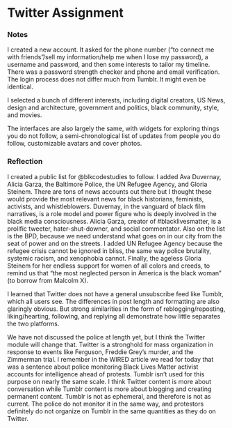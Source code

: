 # Twitter Assignment

### Notes
I created a new account. It asked for the phone number (“to connect me with friends”/sell my information/help me when I lose my password), a username and password, and then some interests to tailor my timeline. There was a password strength checker and phone and email verification. The login process does not differ much from Tumblr. It might even be identical.

I selected a bunch of different interests, including digital creators, US News, design and architecture, government and politics, black community, style, and movies.

The interfaces are also largely the same, with widgets for exploring things you do not follow, a semi-chronological list of updates from people you do follow, customizable avatars and cover photos. 

### Reflection

I created a public list for @blkcodestudies to follow. I added Ava Duvernay, Alicia Garza, the Baltimore Police, the UN Refugee Agency, and Gloria Steinem. There are tons of news accounts out there but I thought these would provide the most relevant news for black historians, feminists, activists, and whistleblowers. Duvernay, in the vanguard of black film narratives, is a role model and power figure who is deeply involved in the black media consciousness. Alicia Garza, creator of #blacklivesmatter, is a prolific tweeter, hater-shut-downer, and social commentator. Also on the list is the BPD, because we need understand what goes on in our city from the seat of power and on the streets. I added UN Refugee Agency because the refugee crisis cannot be ignored in bliss, the same way police brutality, systemic racism, and xenophobia cannot. Finally, the ageless Gloria Steinem for her endless support for women of all colors and creeds, to remind us that “the most neglected person in America is the black woman” (to borrow from Malcolm X).

I learned that Twitter does not have a general unsubscribe feed like Tumblr, which all users see. The differences in post length and formatting are also glaringly obvious. But strong similarities in the form of reblogging/reposting, liking/hearting, following, and replying all demonstrate how little separates the two platforms.

We have not discussed the police at length yet, but I think the Twitter module will change that. Twitter is a stronghold for mass organization in response to events like Ferguson, Freddie Grey’s murder, and the Zimmerman trial. I remember in the WIRED article we read for today that was a sentence about police monitoring Black Lives Matter activist accounts for intelligence ahead of protests. Tumblr isn’t used for this purpose on nearly the same scale. I think Twitter content is more about conversation while Tumblr content is more about blogging and creating permanent content. Tumblr is not as ephemeral, and therefore is not as current. The police do not monitor it in the same way, and protestors definitely do not organize on Tumblr in the same quantities as they do on Twitter.
